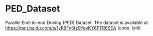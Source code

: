 # PED_Dataset
Parallel End-to-end Driving (PED) Dataset.
The dataset is available at https://pan.baidu.com/s/1yR9Fy5fz9YevKY6FTR6SEA (code: lyhl) 
